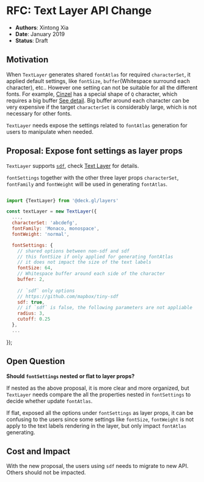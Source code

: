 # RFC: Text Layer API Change

* **Authors**: Xintong Xia 
* **Date**: January 2019
* **Status**: Draft 

## Motivation 

When `TextLayer` generates shared `fontAtlas` for required `characterSet`, it applied default settings, like 
`fontSize`, `buffer`(Whitespace surround each character), etc.. However one setting can not be suitable for 
all the different fonts. For example, [Cinzel](https://fonts.google.com/specimen/Cinzel) has a special shape 
of `Q` character, which requires a big buffer [See detail](https://github.com/uber/deck.gl/pull/2609). Big buffer around each character can be very expensive 
if the target `characterSet` is considerably large, which is not necessary for other fonts.

`TextLayer` needs expose the settings related to `fontAtlas` generation for users to manipulate when needed.

## Proposal: Expose font settings as layer props

`TextLayer` supports [`sdf`](https://github.com/mapbox/tiny-sdf), check [Text Layer](/docs/layers/text-layer.md) for details.

`fontSettings` together with the other three layer props `characterSet`, `fontFamily` and `fontWeight` will be used in generating `fontAtlas`.

```js

import {TextLayer} from '@deck.gl/layers'

const textLayer = new TextLayer({
  ...,
  characterSet: 'abcdefg',
  fontFamily: 'Monaco, monospace',
  fontWeight: 'normal',

  fontSettings: {
    // shared options between non-sdf and sdf
    // this fontSize if only applied for generating fontAtlas
    // it does not impact the size of the text labels 
    fontSize: 64, 
    // Whitespace buffer around each side of the character
    buffer: 2,
    
    // `sdf` only options
    // https://github.com/mapbox/tiny-sdf
    sdf: true,
    // if `sdf` is false, the following parameters are not appliable
    radius: 3,
    cutoff: 0.25
  },
  ...
```
});

## Open Question 

**Should `fontSettings` nested or flat to layer props?**

If nested as the above proposal, it is more clear and more organized, but `TextLayer` needs compare the all the
properties nested in `fontSettings` to decide whether update `fontAtlas`. 

If flat, exposed all the options under `fontSettings` as layer props, it can be confusing to the users since
some settings like `fontSize`, `fontWeight` is not apply to the text labels rendering in the layer,
but only impact `fontAtlas` generating.

## Cost and Impact
With the new proposal, the users using `sdf` needs to migrate to new API. Others should not be impacted.
